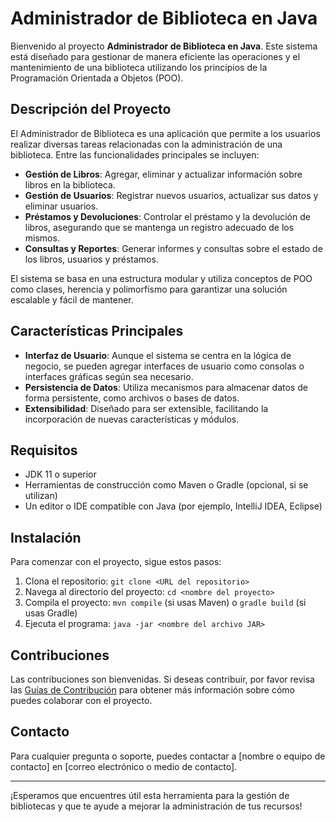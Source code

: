# Administrador de Biblioteca en Java

Bienvenido al proyecto **Administrador de Biblioteca en Java**. Este sistema está diseñado para gestionar de manera eficiente las operaciones y el mantenimiento de una biblioteca utilizando los principios de la Programación Orientada a Objetos (POO).

## Descripción del Proyecto

El Administrador de Biblioteca es una aplicación que permite a los usuarios realizar diversas tareas relacionadas con la administración de una biblioteca. Entre las funcionalidades principales se incluyen:

- **Gestión de Libros**: Agregar, eliminar y actualizar información sobre libros en la biblioteca.
- **Gestión de Usuarios**: Registrar nuevos usuarios, actualizar sus datos y eliminar usuarios.
- **Préstamos y Devoluciones**: Controlar el préstamo y la devolución de libros, asegurando que se mantenga un registro adecuado de los mismos.
- **Consultas y Reportes**: Generar informes y consultas sobre el estado de los libros, usuarios y préstamos.

El sistema se basa en una estructura modular y utiliza conceptos de POO como clases, herencia y polimorfismo para garantizar una solución escalable y fácil de mantener.

## Características Principales

- **Interfaz de Usuario**: Aunque el sistema se centra en la lógica de negocio, se pueden agregar interfaces de usuario como consolas o interfaces gráficas según sea necesario.
- **Persistencia de Datos**: Utiliza mecanismos para almacenar datos de forma persistente, como archivos o bases de datos.
- **Extensibilidad**: Diseñado para ser extensible, facilitando la incorporación de nuevas características y módulos.

## Requisitos

- JDK 11 o superior
- Herramientas de construcción como Maven o Gradle (opcional, si se utilizan)
- Un editor o IDE compatible con Java (por ejemplo, IntelliJ IDEA, Eclipse)

## Instalación

Para comenzar con el proyecto, sigue estos pasos:

1. Clona el repositorio: `git clone <URL del repositorio>`
2. Navega al directorio del proyecto: `cd <nombre del proyecto>`
3. Compila el proyecto: `mvn compile` (si usas Maven) o `gradle build` (si usas Gradle)
4. Ejecuta el programa: `java -jar <nombre del archivo JAR>`

## Contribuciones

Las contribuciones son bienvenidas. Si deseas contribuir, por favor revisa las [Guías de Contribución](CONTRIBUTING.md) para obtener más información sobre cómo puedes colaborar con el proyecto.

## Contacto

Para cualquier pregunta o soporte, puedes contactar a [nombre o equipo de contacto] en [correo electrónico o medio de contacto].

---

¡Esperamos que encuentres útil esta herramienta para la gestión de bibliotecas y que te ayude a mejorar la administración de tus recursos!
